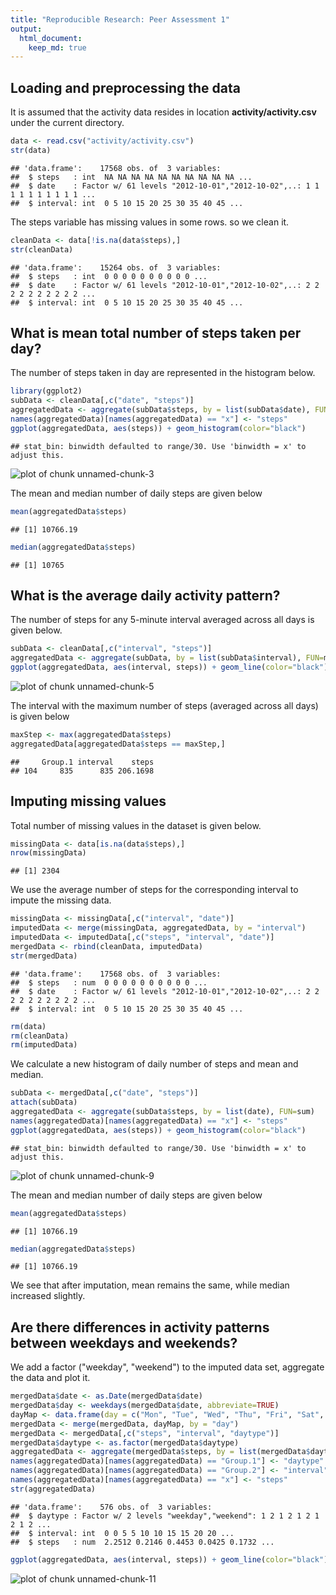```yaml
---
title: "Reproducible Research: Peer Assessment 1"
output: 
  html_document:
    keep_md: true
---
```



## Loading and preprocessing the data

It is assumed that the activity data resides in location **activity/activity.csv** under the current directory.

```r
data <- read.csv("activity/activity.csv")
str(data)
```

```
## 'data.frame':	17568 obs. of  3 variables:
##  $ steps   : int  NA NA NA NA NA NA NA NA NA NA ...
##  $ date    : Factor w/ 61 levels "2012-10-01","2012-10-02",..: 1 1 1 1 1 1 1 1 1 1 ...
##  $ interval: int  0 5 10 15 20 25 30 35 40 45 ...
```
The steps variable has missing values in some rows. so we clean it.

```r
cleanData <- data[!is.na(data$steps),]
str(cleanData)
```

```
## 'data.frame':	15264 obs. of  3 variables:
##  $ steps   : int  0 0 0 0 0 0 0 0 0 0 ...
##  $ date    : Factor w/ 61 levels "2012-10-01","2012-10-02",..: 2 2 2 2 2 2 2 2 2 2 ...
##  $ interval: int  0 5 10 15 20 25 30 35 40 45 ...
```


## What is mean total number of steps taken per day?
The number of steps taken in day are represented in the histogram below.


```r
library(ggplot2)
subData <- cleanData[,c("date", "steps")]
aggregatedData <- aggregate(subData$steps, by = list(subData$date), FUN=sum)
names(aggregatedData)[names(aggregatedData) == "x"] <- "steps"
ggplot(aggregatedData, aes(steps)) + geom_histogram(color="black")
```

```
## stat_bin: binwidth defaulted to range/30. Use 'binwidth = x' to adjust this.
```

![plot of chunk unnamed-chunk-3](figure/unnamed-chunk-3-1.png) 

The mean and median number of daily steps are given below

```r
mean(aggregatedData$steps)
```

```
## [1] 10766.19
```

```r
median(aggregatedData$steps)
```

```
## [1] 10765
```


## What is the average daily activity pattern?

The number of steps for any 5-minute interval averaged across all days is given below.

```r
subData <- cleanData[,c("interval", "steps")]
aggregatedData <- aggregate(subData, by = list(subData$interval), FUN=mean)
ggplot(aggregatedData, aes(interval, steps)) + geom_line(color="black")
```

![plot of chunk unnamed-chunk-5](figure/unnamed-chunk-5-1.png) 

The interval with the maximum number of steps (averaged across all days) is given below

```r
maxStep <- max(aggregatedData$steps)
aggregatedData[aggregatedData$steps == maxStep,]
```

```
##     Group.1 interval    steps
## 104     835      835 206.1698
```

## Imputing missing values

Total number of missing values in the dataset is given below.

```r
missingData <- data[is.na(data$steps),]
nrow(missingData)
```

```
## [1] 2304
```

We use the average number of steps for the corresponding interval to impute the missing data.

```r
missingData <- missingData[,c("interval", "date")]
imputedData <- merge(missingData, aggregatedData, by = "interval")
imputedData <- imputedData[,c("steps", "interval", "date")]
mergedData <- rbind(cleanData, imputedData)
str(mergedData)
```

```
## 'data.frame':	17568 obs. of  3 variables:
##  $ steps   : num  0 0 0 0 0 0 0 0 0 0 ...
##  $ date    : Factor w/ 61 levels "2012-10-01","2012-10-02",..: 2 2 2 2 2 2 2 2 2 2 ...
##  $ interval: int  0 5 10 15 20 25 30 35 40 45 ...
```

```r
rm(data)
rm(cleanData)
rm(imputedData)
```

We calculate a new histogram of daily number of steps and mean and median.

```r
subData <- mergedData[,c("date", "steps")]
attach(subData)
aggregatedData <- aggregate(subData$steps, by = list(date), FUN=sum)
names(aggregatedData)[names(aggregatedData) == "x"] <- "steps"
ggplot(aggregatedData, aes(steps)) + geom_histogram(color="black")
```

```
## stat_bin: binwidth defaulted to range/30. Use 'binwidth = x' to adjust this.
```

![plot of chunk unnamed-chunk-9](figure/unnamed-chunk-9-1.png) 

The mean and median number of daily steps are given below

```r
mean(aggregatedData$steps)
```

```
## [1] 10766.19
```

```r
median(aggregatedData$steps)
```

```
## [1] 10766.19
```

We see that after imputation, mean remains the same, while median increased slightly.

## Are there differences in activity patterns between weekdays and weekends?

We add a factor ("weekday", "weekend") to the imputed data set, aggregate the data and plot it.

```r
mergedData$date <- as.Date(mergedData$date)
mergedData$day <- weekdays(mergedData$date, abbreviate=TRUE)
dayMap <- data.frame(day = c("Mon", "Tue", "Wed", "Thu", "Fri", "Sat", "Sun"), daytype = c(rep("weekday", 5), rep("weekend", 2)))
mergedData <- merge(mergedData, dayMap, by = "day")
mergedData <- mergedData[,c("steps", "interval", "daytype")]
mergedData$daytype <- as.factor(mergedData$daytype)
aggregatedData <- aggregate(mergedData$steps, by = list(mergedData$daytype, mergedData$interval), FUN=mean)
names(aggregatedData)[names(aggregatedData) == "Group.1"] <- "daytype"
names(aggregatedData)[names(aggregatedData) == "Group.2"] <- "interval"
names(aggregatedData)[names(aggregatedData) == "x"] <- "steps"
str(aggregatedData)
```

```
## 'data.frame':	576 obs. of  3 variables:
##  $ daytype : Factor w/ 2 levels "weekday","weekend": 1 2 1 2 1 2 1 2 1 2 ...
##  $ interval: int  0 0 5 5 10 10 15 15 20 20 ...
##  $ steps   : num  2.2512 0.2146 0.4453 0.0425 0.1732 ...
```

```r
ggplot(aggregatedData, aes(interval, steps)) + geom_line(color="black") + facet_wrap(~daytype, nrow = 2)
```

![plot of chunk unnamed-chunk-11](figure/unnamed-chunk-11-1.png) 
